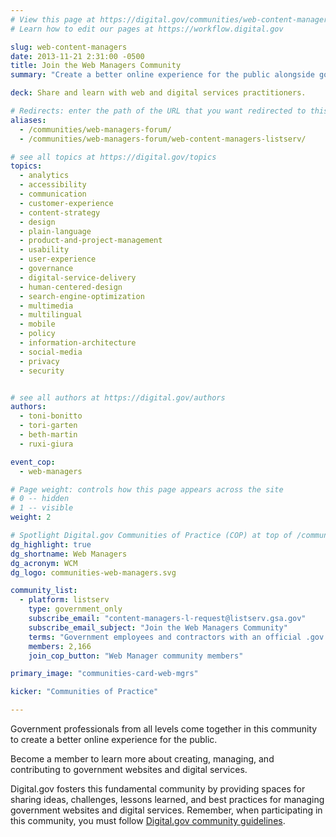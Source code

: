```yaml
---
# View this page at https://digital.gov/communities/web-content-managers
# Learn how to edit our pages at https://workflow.digital.gov

slug: web-content-managers
date: 2013-11-21 2:31:00 -0500
title: Join the Web Managers Community
summary: "Create a better online experience for the public alongside government web content managers."

deck: Share and learn with web and digital services practitioners.

# Redirects: enter the path of the URL that you want redirected to this page
aliases:
  - /communities/web-managers-forum/
  - /communities/web-managers-forum/web-content-managers-listserv/

# see all topics at https://digital.gov/topics
topics:
  - analytics
  - accessibility
  - communication
  - customer-experience
  - content-strategy
  - design
  - plain-language
  - product-and-project-management
  - usability
  - user-experience
  - governance
  - digital-service-delivery
  - human-centered-design
  - search-engine-optimization
  - multimedia
  - multilingual
  - mobile
  - policy
  - information-architecture
  - social-media
  - privacy
  - security


# see all authors at https://digital.gov/authors
authors:
  - toni-bonitto
  - tori-garten
  - beth-martin
  - ruxi-giura

event_cop:
  - web-managers

# Page weight: controls how this page appears across the site
# 0 -- hidden
# 1 -- visible
weight: 2

# Spotlight Digital.gov Communities of Practice (COP) at top of /communities
dg_highlight: true
dg_shortname: Web Managers
dg_acronym: WCM
dg_logo: communities-web-managers.svg

community_list:
  - platform: listserv
    type: government_only
    subscribe_email: "content-managers-l-request@listserv.gsa.gov"
    subscribe_email_subject: "Join the Web Managers Community"
    terms: "Government employees and contractors with an official .gov or .mil email are eligible to join."
    members: 2,166
    join_cop_button: "Web Manager community members"

primary_image: "communities-card-web-mgrs"

kicker: "Communities of Practice"

---
```

Government professionals from all levels come together in this community to create a better online experience for the public.

Become a member to learn more about creating, managing, and contributing to government websites and digital services.

Digital.gov fosters this fundamental community by providing spaces for sharing ideas, challenges, lessons learned, and best practices for managing government websites and digital services. Remember, when participating in this community, you must follow [Digital.gov community guidelines](https://digital.gov/communities/community-guidelines/).
